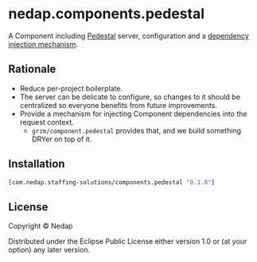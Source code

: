 # nedap.components.pedestal

A Component including [Pedestal](https://github.com/pedestal/pedestal) server, configuration
and a [dependency injection mechanism](https://github.com/grzm/component.pedestal).

## Rationale

* Reduce per-project boilerplate.
* The server can be delicate to configure, so changes to it should be centralized so everyone benefits from future improvements.
* Provide a mechanism for injecting Component dependencies into the request context.
  * `grzm/component.pedestal` provides that, and we build something DRYer on top of it.

## Installation

```clojure
[com.nedap.staffing-solutions/components.pedestal "0.1.0"]
```

## License

Copyright © Nedap

Distributed under the Eclipse Public License either version 1.0 or (at
your option) any later version.
